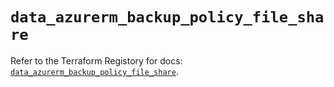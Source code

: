 # `data_azurerm_backup_policy_file_share`

Refer to the Terraform Registory for docs: [`data_azurerm_backup_policy_file_share`](https://www.terraform.io/docs/providers/azurerm/d/backup_policy_file_share).
